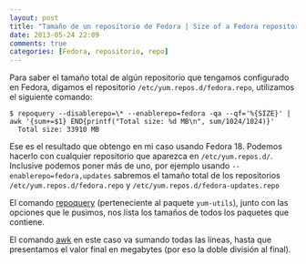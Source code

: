 ```yaml
---
layout: post
title: "Tamaño de un repositorio de Fedora | Size of a Fedora repository"
date: 2013-05-24 22:09
comments: true
categories: [Fedora, repositorio, repo]
---
```


Para saber el tamaño total de algún repositorio que tengamos configurado en Fedora, digamos el repositorio `/etc/yum.repos.d/fedora.repo`, utilizamos el siguiente comando:

    $ repoquery --disablerepo=\* --enablerepo=fedora -qa --qf='%{SIZE}' | awk '{sum+=$1} END{printf("Total size: %d MB\n", sum/1024/1024)}'
      Total size: 33910 MB

Ese es el resultado que obtengo en mi caso usando Fedora 18. Podemos hacerlo con cualquier repositorio que aparezca en `/etc/yum.repos.d/`. Inclusive podemos poner más de uno, por ejemplo usando `--enablerepo=fedora,updates` sabremos el tamaño total de los repositorios `/etc/yum.repos.d/fedora.repo` y `/etc/yum.repos.d/fedora-updates.repo`

<!-- more --->

El comando [repoquery](http://linux.die.net/man/1/repoquery) (perteneciente al paquete `yum-utils`), junto con las opciones que le pusimos, nos lista los tamaños de todos los paquetes que contiene.

El comando [awk](http://linux.die.net/man/1/awk) en este caso va sumando todas las líneas, hasta que presentamos el valor final en megabytes (por eso la doble división al final).

